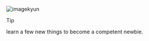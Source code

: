 ![imagekyun](https://github.com/chloethesis/chloethesis/assets/156493057/49e0aa7c-daa7-419e-9104-a24e4adec163)
> [!TIP]
> learn a few new things to become a competent newbie.

